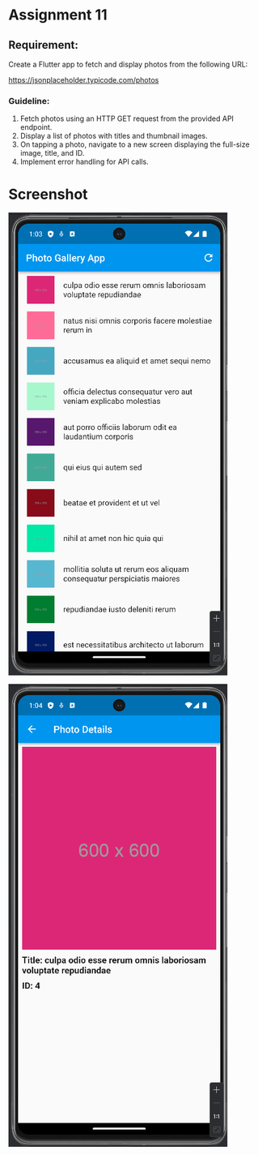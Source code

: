 # Assignment 11

## Requirement:

Create a Flutter app to fetch and display photos from the following URL:

https://jsonplaceholder.typicode.com/photos

### Guideline:

1. Fetch photos using an HTTP GET request from the provided API endpoint.
2. Display a list of photos with titles and thumbnail images.
3. On tapping a photo, navigate to a new screen displaying the full-size image, title, and ID.
4. Implement error handling for API calls.

# Screenshot

![1.png](Screenshot%2F1.png)

![2.png](Screenshot%2F2.png)